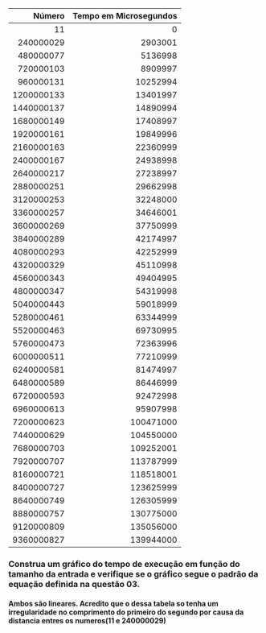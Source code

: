 Número | Tempo em Microsegundos
---: | ---:
11 | 0
240000029 | 2903001
480000077 | 5136998
720000103 | 8909997
960000131 | 10252994
1200000133 | 13401997
1440000137 | 14890994
1680000149 | 17408997
1920000161 | 19849996
2160000163 | 22360999
2400000167 | 24938998
2640000217 | 27238997
2880000251 | 29662998
3120000253 | 32248000
3360000257 | 34646001
3600000269 | 37750999
3840000289 | 42174997
4080000293 | 42252999
4320000329 | 45110998
4560000343 | 49404995
4800000347 | 54319998
5040000443 | 59018999
5280000461 | 63344999
5520000463 | 69730995
5760000473 | 72363996
6000000511 | 77210999
6240000581 | 81474997
6480000589 | 86446999
6720000593 | 92472998
6960000613 | 95907998
7200000623 | 100471000
7440000629 | 104550000
7680000703 | 109252001
7920000707 | 113787999
8160000721 | 118518001
8400000727 | 123625999
8640000749 | 126305999
8880000757 | 130775000
9120000809 | 135056000
9360000827 | 139944000

### Construa um gráfico do tempo de execução em função do tamanho da entrada e verifique se o gráfico segue o padrão da equação definida na questão 03.

#### Ambos são lineares. Acredito que o dessa tabela so tenha um irregularidade no comprimento do primeiro do segundo por causa da distancia entres os numeros(11 e 240000029)